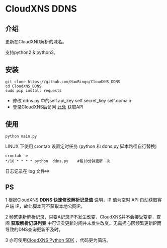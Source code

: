# CloudXNS DDNS

## 介绍
更新在CloudXND解析的域名。

支持python2 & python3。


## 安装

```
git clone https://github.com/HaoBingo/CloudXNS_DDNS
cd CloudXNS_DDNS
sudo pip install requests
```

* 修改 ddns.py 中的self.api_key self.secret_key self.domain
* 登录CloudXNS后访问 [此处](https://www.cloudxns.net/AccountManage/apimanage.html) 获取API

## 使用
```
python main.py
```
LINUX 下使用 crontab 设置定时任务 (python 和 ddns.py 脚本路径自行替换)

```
crontab -e
*/10 * * * * python  ddns.py    #每10分钟更新一次
```

日志记录在 log 文件中

## PS
1 根据CloudXNS **DDNS 快速修改解析记录值** 说明，IP 值为空时 API 自动获取客户端 IP，故此脚本可不获取本地公网IP。

2 频繁更新解析记录，只要A记录IP不发生改变，CloudXNS并不会接受变更，查阅 **获取解析记录列表** 中可证实更新时间并未发生改变。无需担心因频繁更新IP而导致的DNS查询更新不及时。

3 亦可使用[CloudXNS Python SDK](https://www.cloudxns.net/Support/detail/id/680.html) ，代码更为简洁。
